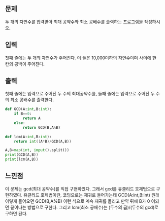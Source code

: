 ## 문제
두 개의 자연수를 입력받아 최대 공약수와 최소 공배수를 출력하는 프로그램을 작성하시오.

## 입력
첫째 줄에는 두 개의 자연수가 주어진다. 이 둘은 10,000이하의 자연수이며 사이에 한 칸의 공백이 주어진다.

## 출력
첫째 줄에는 입력으로 주어진 두 수의 최대공약수를, 둘째 줄에는 입력으로 주어진 두 수의 최소 공배수를 출력한다.

```python
def GCD(A:int,B:int):
    if B==0:
        return A
    else:
        return GCD(B,A%B)
    
def lcm(A:int,B:int):
    return int((A*B)/GCD(A,B))

A,B=map(int, input().split())
print(GCD(A,B))
print(lcm(A,B))

```

## 느낀점
이 문제는 gcd(최대 공약수)를 직접 구현하였다. 그래서 gcd를 유클리드 호제법으로 구현하였다. 유클리드 호제법이란, 코딩으로는 재귀로 들어가는데 GCD(A:int,B:int) 원래 이렇게 들어오면
GCD(B,A%B) 이런 식으로 계속 재귀를 돌리고 만약 뒤에 B가 0 이되면 끝이나는 방법으로 구한다.
그리고 lcm(최소 공배수)는 (두수의 곱)/(두수의 gcd)로 구하면 된다.
